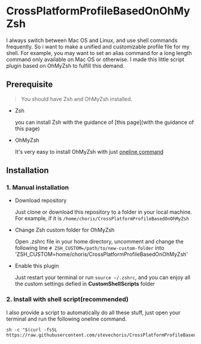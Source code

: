 # CrossPlatformProfileBasedOnOhMyZsh

I always switch between Mac OS and Linux, and use shell commands frequently. So i want to make a unified and customizable profile file for my shell. For example, you may want to set an alias command for a long length command only available on Mac OS or otherwise. I made this little script plugin based on OhMyZsh to fulfill this demand.

## Prerequisite

> You should have Zsh and OhMyZsh installed.

- Zsh 

  you can install Zsh with the guidance of [this page](with the guidance of this page)


- OhMyZsh

  It's very easy to install OhMyZsh with just [oneline command](http://ohmyz.sh/)


## Installation

### 1. Manual installation

- Download repository

  Just clone or download this repository to a folder in your local machine. For example, if it is `/home/choris/CrossPlatformProfileBasedOnOhMyZsh`

- Change Zsh custom folder for OhMyZsh

  Open .zshrc file in your home directory, uncomment and change the following line
  `# ZSH_CUSTOM=/path/to/new-custom-folder`
  into
  'ZSH_CUSTOM=home/choris/CrossPlatformProfileBasedOnOhMyZsh'

- Enable this plugin

  Just restart your terminal or run `source ~/.zshrc`, and you can enjoy all the custom settings defied in **CustomShellScripts** folder

### 2. Install with shell script(recommended)

I also provide a script to automatically do all these stuff, just open your terminal and run the following oneline command.

```
sh -c "$(curl -fsSL https://raw.githubusercontent.com/stevechoris/CrossPlatformProfileBasedOnOhMyZsh/master/tools/install.sh)"
```

